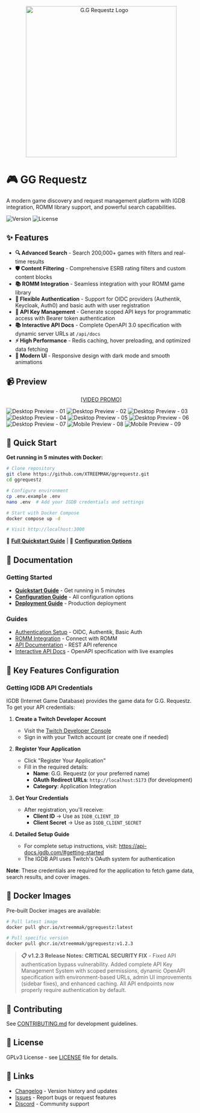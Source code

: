 <p align="center">
  <img src="static/GGR_Logo.webp" alt="G.G Requestz Logo" width="400">
</p>

# 🎮 GG Requestz

A modern game discovery and request management platform with IGDB integration, ROMM library support, and powerful search capabilities.

![Version](https://img.shields.io/badge/version-1.2.3-blue.svg)
![License](https://img.shields.io/badge/license-%20%20GNU%20GPLv3%20-green?style=plastic)

## ✨ Features

- **🔍 Advanced Search** - Search 200,000+ games with filters and real-time results
- **🛡️ Content Filtering** - Comprehensive ESRB rating filters and custom content blocks
- **📚 ROMM Integration** - Seamless integration with your ROMM game library
- **🔐 Flexible Authentication** - Support for OIDC providers (Authentik, Keycloak, Auth0) and basic auth with user registration
- **🔑 API Key Management** - Generate scoped API keys for programmatic access with Bearer token authentication
- **📚 Interactive API Docs** - Complete OpenAPI 3.0 specification with dynamic server URLs at `/api/docs`
- **⚡ High Performance** - Redis caching, hover preloading, and optimized data fetching
- **🎨 Modern UI** - Responsive design with dark mode and smooth animations

## 📹 Preview

<p align="center">
<a href="https://www.youtube.com/watch?v=dblxpNVZlqY">[VIDEO PROMO]</a>
</p>

<img src=".github/resources/screenshots/01.png" alt="Desktop Preview - 01" />
<img src=".github/resources/screenshots/02.png" alt="Desktop Preview - 02" />
<img src=".github/resources/screenshots/03.png" alt="Desktop Preview - 03" />
<img src=".github/resources/screenshots/04.png" alt="Desktop Preview - 04" />
<img src=".github/resources/screenshots/05.png" alt="Desktop Preview - 05" />
<img src=".github/resources/screenshots/06.png" alt="Desktop Preview - 06" />
<img src=".github/resources/screenshots/07.png" alt="Desktop Preview - 07" />

<img src=".github/resources/screenshots/08.jpg" alt="Mobile Preview - 08" />
<img src=".github/resources/screenshots/09.jpg" alt="Mobile Preview - 09" />

## 🚀 Quick Start

**Get running in 5 minutes with Docker:**

```bash
# Clone repository
git clone https://github.com/XTREEMMAK/ggrequestz.git
cd ggrequestz

# Configure environment
cp .env.example .env
nano .env  # Add your IGDB credentials and settings

# Start with Docker Compose
docker compose up -d

# Visit http://localhost:3000
```

📖 **[Full Quickstart Guide](QUICKSTART.md)** | 🔧 **[Configuration Options](docs/CONFIGURATION.md)**

## 📖 Documentation

### Getting Started

- **[Quickstart Guide](QUICKSTART.md)** - Get running in 5 minutes
- **[Configuration Guide](docs/CONFIGURATION.md)** - All configuration options
- **[Deployment Guide](docs/setup/DEPLOYMENT.md)** - Production deployment

### Guides

- [Authentication Setup](docs/setup/OIDC_SETUP.md) - OIDC, Authentik, Basic Auth
- [ROMM Integration](docs/guides/INTEGRATION_GUIDE.md) - Connect with ROMM
- [API Documentation](docs/API.md) - REST API reference
- [Interactive API Docs](/api/docs) - OpenAPI specification with live examples

## 🔧 Key Features Configuration

### Getting IGDB API Credentials

IGDB (Internet Game Database) provides the game data for G.G. Requestz. To get your API credentials:

1. **Create a Twitch Developer Account**
   - Visit the [Twitch Developer Console](https://dev.twitch.tv/console)
   - Sign in with your Twitch account (or create one if needed)

2. **Register Your Application**
   - Click "Register Your Application"
   - Fill in the required details:
     - **Name**: G.G. Requestz (or your preferred name)
     - **OAuth Redirect URLs**: `http://localhost:5173` (for development)
     - **Category**: Application Integration

3. **Get Your Credentials**
   - After registration, you'll receive:
     - **Client ID** → Use as `IGDB_CLIENT_ID`
     - **Client Secret** → Use as `IGDB_CLIENT_SECRET`

4. **Detailed Setup Guide**
   - For complete setup instructions, visit: https://api-docs.igdb.com/#getting-started
   - The IGDB API uses Twitch's OAuth system for authentication

**Note**: These credentials are required for the application to fetch game data, search results, and cover images.

## 🐳 Docker Images

Pre-built Docker images are available:

```bash
# Pull latest image
docker pull ghcr.io/xtreemmak/ggrequestz:latest

# Pull specific version
docker pull ghcr.io/xtreemmak/ggrequestz:v1.2.3
```

> **📋 v1.2.3 Release Notes:** **CRITICAL SECURITY FIX** - Fixed API authentication bypass vulnerability. Added complete API Key Management System with scoped permissions, dynamic OpenAPI specification with environment-based URLs, admin UI improvements (sidebar fixes), and enhanced caching. All API endpoints now properly require authentication by default.

## 🤝 Contributing

See [CONTRIBUTING.md](CONTRIBUTING.md) for development guidelines.

## 📝 License

GPLv3 License - see [LICENSE](LICENSE) file for details.

## 🔗 Links

- [Changelog](CHANGELOG.md) - Version history and updates
- [Issues](https://github.com/yourusername/ggrequestz/issues) - Report bugs or request features
- [Discord](https://discord.gg/yourdiscord) - Community support
